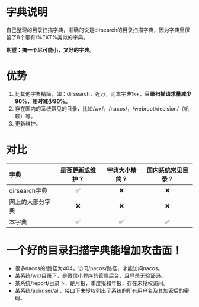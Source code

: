 # 字典说明

自己整理的目录扫描字典，准确的说是dirsearch的目录扫描字典，因为字典里保留了8个带有/%EXT%类似的字典。

**期望：搞一个尽可能小，又好的字典。**

# 优势
1. 比其他字典精简，如：dirsearch，近万，而本字典1k+，**目录扫描请求量减少90%，用时减少90%。**
2. 存在国内的系统常见的目录，比如/wx/，/nacos/，/webroot/decision/（帆软）等。
3. 更新维护。

# 对比

| 字典            | 是否更新或维护？ | 字典大小精简？ | 国内系统常见目录？ |
|:-------------------|:--------:|:------:|:--------:|
| dirsearch字典      |    ✅     |   ❌    |    ❌     |
| 网上的大部分字典 |    ❌     |   ❌    |    ❌     |
| 本字典           |    ✅     |   ✅    |    ✅     |

# 一个好的目录扫描字典能增加攻击面！

- 很多nacos的/路径为404，访问/nacos/路径，才能访问nacos。
- 某系统/wx/目录下，是微信小程序的管理后台，且登录无验证码。
- 某系统/report/目录下，是月报，季度报和年报，存在未授权访问。
- 某系统/api/user/all，接口下未授权列出了系统的所有用户名及其加密后的密码。
